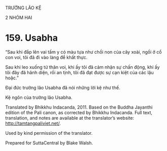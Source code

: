 TRƯỞNG LÃO KỆ

2 NHÓM HAI

# 159\. Usabha

“Sau khi đắp lên vai tấm y có màu tựa như chồi non của cây xoài, ngồi ở cổ con voi, tôi đã đi vào làng để khất thực.

Sau khi leo xuống từ thân voi, khi ấy tôi đã cảm nhận sự chấn động, khi ấy tôi đây đã hãnh diện, rồi an tịnh, tôi đã đạt được sự cạn kiệt của các lậu hoặc.”

Đại đức trưởng lão Usabha đã nói những lời kệ như thế.

Kệ ngôn của trưởng lão Usabha.

Translated by Bhikkhu Indacanda, 2011. Based on the Buddha Jayanthi edition of the Pali canon, as corrected by Bhikkhu Indacanda. Full text, translation, and notes are available at the translator’s website: http://tamtangpaliviet.net/.

Used by kind permission of the translator.

Prepared for SuttaCentral by Blake Walsh.